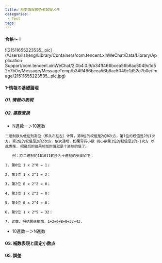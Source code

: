 ```yaml
---
title: 基本情報技術者試験メモ
categories:
 - Test
tags:
---
```


#### 合格〜！

![21511655223535_.pic](/Users/lisheng/Library/Containers/com.tencent.xinWeChat/Data/Library/Application Support/com.tencent.xinWeChat/2.0b4.0.9/b34ff466bcea56b6ac5049c1d52c7b0e/Message/MessageTemp/b34ff466bcea56b6ac5049c1d52c7b0e/Image/21511655223535_.pic.jpg)



#### 1-情報の基礎論理

##### 01. 情報の表現
##### 02. 基数変換
* N進数ー＞10進数

```
二进制数从低位到高位（即从右往左）计算，第0位的权值是2的0次方，第1位的权值是2的1次方，第2位的权值是2的2次方，依次递增，如果带有小数 则小数第1位的权值是2的-1次方 以此类推. 把最后的结果相加的值就是十进制的值了。

　　例：将二进制的101011转换为十进制的步骤如下：

1. 第0位 1 x 2^0 = 1；

2. 第1位 1 x 2^1 = 2；

3. 第2位 0 x 2^2 = 0；

4. 第3位 1 x 2^3 = 8；

5. 第4位 0 x 2^4 = 0；

6. 第5位 1 x 2^5 = 32；

7. 读数，把结果值相加，1+2+0+8+0+32=43.

```
* 10進数ー＞N進数

#### 03. 補数表現と固定小数点
#### 05. 誤差
